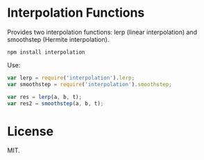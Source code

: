 # Interpolation Functions

Provides two interpolation functions: lerp (linear interpolation) and smoothstep (Hermite interpolation).

```npm install interpolation```


Use:

```js
var lerp = require('interpolation').lerp;
var smoothstep = require('interpolation').smoothstep;

var res = lerp(a, b, t);
var res2 = smoothstep(a, b, t);
```

# License

MIT.